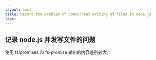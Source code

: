 ```yaml
---
layout: post
title: Record the problem of concurrent writing of files in node.js
tags:
---
```

## 记录 node.js 并发写文件的问题

使用 fs/promises 和 fs-promise 输出的内容差别较大。
